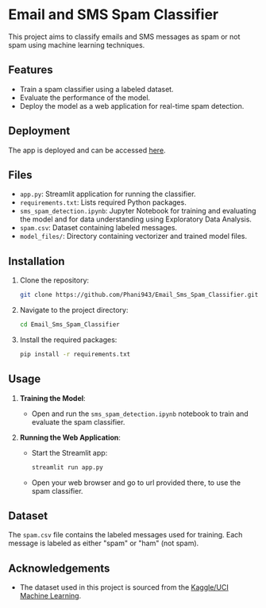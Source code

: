 # Email and SMS Spam Classifier

This project aims to classify emails and SMS messages as spam or not spam using machine learning techniques.

## Features

- Train a spam classifier using a labeled dataset.
- Evaluate the performance of the model.
- Deploy the model as a web application for real-time spam detection.

## Deployment

The app is deployed and can be accessed [here](https://sms-spam-classifier-by-phani.streamlit.app/).


## Files

- `app.py`: Streamlit application for running the classifier.
- `requirements.txt`: Lists required Python packages.
- `sms_spam_detection.ipynb`: Jupyter Notebook for training and evaluating the model and for data understanding using Exploratory Data Analysis.
- `spam.csv`: Dataset containing labeled messages.
- `model_files/`: Directory containing vectorizer and trained model files.

## Installation

1. Clone the repository:
    ```sh
    git clone https://github.com/Phani943/Email_Sms_Spam_Classifier.git
    ```
2. Navigate to the project directory:
    ```sh
    cd Email_Sms_Spam_Classifier
    ```
3. Install the required packages:
    ```sh
    pip install -r requirements.txt
    ```

## Usage

1. **Training the Model**:
    - Open and run the `sms_spam_detection.ipynb` notebook to train and evaluate the spam classifier.

2. **Running the Web Application**:
    - Start the Streamlit app:
        ```sh
        streamlit run app.py
        ```
    - Open your web browser and go to url provided there, to use the spam classifier.

## Dataset

The `spam.csv` file contains the labeled messages used for training. Each message is labeled as either "spam" or "ham" (not spam).

## Acknowledgements

- The dataset used in this project is sourced from the [Kaggle/UCI Machine Learning](https://www.kaggle.com/datasets/uciml/sms-spam-collection-dataset).
